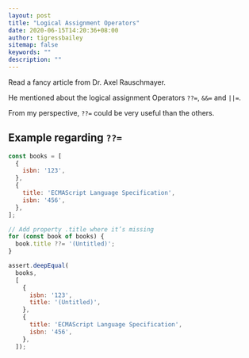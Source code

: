 ```yaml
---
layout: post
title: "Logical Assignment Operators"
date: 2020-06-15T14:20:36+08:00
author: tigressbailey
sitemap: false
keywords: ""
description: ""
---
```


Read a fancy article from Dr. Axel Rauschmayer.

He mentioned about the logical assignment Operators `??=`, `&&=` and `||=`.

From my perspective, `??=` could be very useful than the others.

## Example regarding `??=`

```JavaScript
const books = [
  {
    isbn: '123',
  },
  {
    title: 'ECMAScript Language Specification',
    isbn: '456',
  },
];

// Add property .title where it’s missing
for (const book of books) {
  book.title ??= '(Untitled)';
}

assert.deepEqual(
  books,
  [
    {
      isbn: '123',
      title: '(Untitled)',
    },
    {
      title: 'ECMAScript Language Specification',
      isbn: '456',
    },
  ]);

```

<!--more-->
